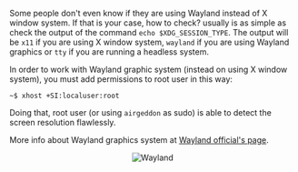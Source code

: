 Some people don't even know if they are using Wayland instead of X window system. If that is your case, how to check? usually is as simple as check the output of the command `echo $XDG_SESSION_TYPE`. The output will be `x11` if you are using X window system, `wayland` if you are using Wayland graphics or `tty` if you are running a headless system.

In order to work with Wayland graphic system (instead on using X window system), you must add permissions to root user in this way:

`~$ xhost +SI:localuser:root`

Doing that, root user (or using `airgeddon` as sudo) is able to detect the screen resolution flawlessly.

More info about Wayland graphics system at [Wayland official's page].

<p align="center">
	<img src="https://raw.githubusercontent.com/v1s1t0r1sh3r3/airgeddon/master/imgs/wiki/wayland_logo.png" title="Wayland"/>
</p>

[Wayland official's page]: https://wayland.freedesktop.org/